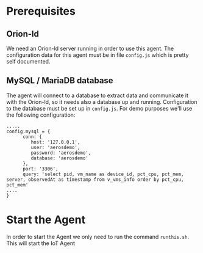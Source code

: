 # Prerequisites
## Orion-ld
We need an Orion-ld server running in order to use this agent. The configuration data for this agent must be in file `config.js` which is pretty self documented.

## MySQL / MariaDB database
The agent will connect to a database to extract data and communicate it with the Orion-ld, so it needs also a database up and running.  Configuration to the database must be set up in `config.js`. For demo purposes we'll use the following configuration:

```
.....
config.mysql = {
      conn: {
         host: '127.0.0.1',
         user: 'aerosdemo',
         password: 'aerosdemo',
         database: 'aerosdemo'
      },
      port: '3306',
      query: 'select pid, vm_name as device_id, pct_cpu, pct_mem, server, observedAt as timestamp from v_vms_info order by pct_cpu, pct_mem'
....
}
```

# Start the Agent

In order to start the Agent we only need to run the command `runthis.sh`. This will start the IoT Agent


